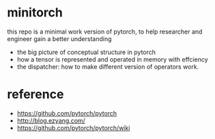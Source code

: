 # minitorch

this repo is a minimal work version of pytorch, to help researcher and engineer gain a better understanding

* the big picture of conceptual structure in pytorch
* how a tensor is represented and operated in memory with effciency
* the dispatcher: how to make different version of operators work.



# reference
* https://github.com/pytorch/pytorch
* http://blog.ezyang.com/
* https://github.com/pytorch/pytorch/wiki